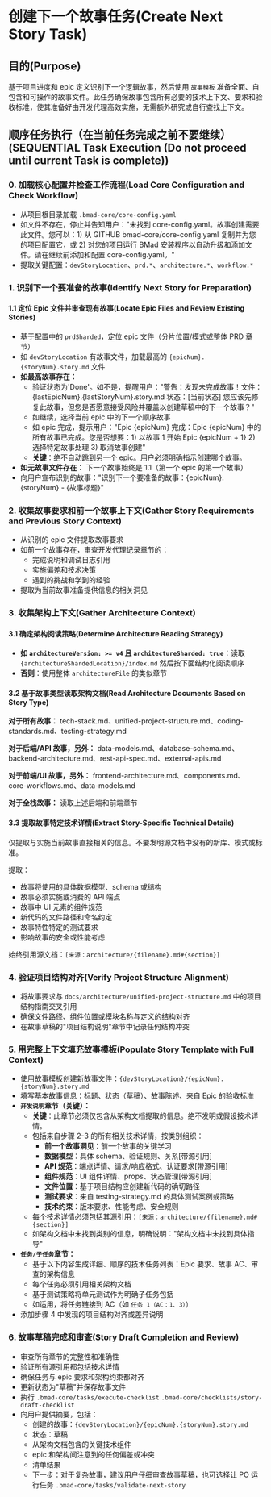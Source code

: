 # 创建下一个故事任务(Create Next Story Task)

## 目的(Purpose)

基于项目进度和 epic 定义识别下一个逻辑故事，然后使用 `故事模板` 准备全面、自包含和可操作的故事文件。此任务确保故事包含所有必要的技术上下文、要求和验收标准，使其准备好由开发代理高效实施，无需额外研究或自行查找上下文。

## 顺序任务执行（在当前任务完成之前不要继续）(SEQUENTIAL Task Execution (Do not proceed until current Task is complete))

### 0. 加载核心配置并检查工作流程(Load Core Configuration and Check Workflow)

- 从项目根目录加载 `.bmad-core/core-config.yaml`
- 如文件不存在，停止并告知用户："未找到 core-config.yaml。故事创建需要此文件。您可以：1) 从 GITHUB bmad-core/core-config.yaml 复制并为您的项目配置它，或 2) 对您的项目运行 BMad 安装程序以自动升级和添加文件。请在继续前添加和配置 core-config.yaml。"
- 提取关键配置：`devStoryLocation`、`prd.*`、`architecture.*`、`workflow.*`

### 1. 识别下一个要准备的故事(Identify Next Story for Preparation)

#### 1.1 定位 Epic 文件并审查现有故事(Locate Epic Files and Review Existing Stories)

- 基于配置中的 `prdSharded`，定位 epic 文件（分片位置/模式或整体 PRD 章节）
- 如 `devStoryLocation` 有故事文件，加载最高的 `{epicNum}.{storyNum}.story.md` 文件
- **如最高故事存在：**
    - 验证状态为'Done'。如不是，提醒用户："警告：发现未完成故事！文件：{lastEpicNum}.{lastStoryNum}.story.md 状态：[当前状态] 您应该先修复此故事，但您是否愿意接受风险并覆盖以创建草稿中的下一个故事？"
    - 如继续，选择当前 epic 中的下一个顺序故事
    - 如 epic 完成，提示用户："Epic {epicNum} 完成：Epic {epicNum} 中的所有故事已完成。您是否想要：1) 以故事 1 开始 Epic {epicNum + 1} 2) 选择特定故事处理 3) 取消故事创建"
    - **关键**：绝不自动跳到另一个 epic。用户必须明确指示创建哪个故事。
- **如无故事文件存在：** 下一个故事始终是 1.1（第一个 epic 的第一个故事）
- 向用户宣布识别的故事："识别下一个要准备的故事：{epicNum}.{storyNum} - {故事标题}"

### 2. 收集故事要求和前一个故事上下文(Gather Story Requirements and Previous Story Context)

- 从识别的 epic 文件提取故事要求
- 如前一个故事存在，审查开发代理记录章节的：
    - 完成说明和调试日志引用
    - 实施偏差和技术决策
    - 遇到的挑战和学到的经验
- 提取为当前故事准备提供信息的相关洞见

### 3. 收集架构上下文(Gather Architecture Context)

#### 3.1 确定架构阅读策略(Determine Architecture Reading Strategy)

- **如 `architectureVersion: >= v4` 且 `architectureSharded: true`**：读取 `{architectureShardedLocation}/index.md` 然后按下面结构化阅读顺序
- **否则**：使用整体 `architectureFile` 的类似章节

#### 3.2 基于故事类型读取架构文档(Read Architecture Documents Based on Story Type)

**对于所有故事：** tech-stack.md、unified-project-structure.md、coding-standards.md、testing-strategy.md

**对于后端/API 故事，另外：** data-models.md、database-schema.md、backend-architecture.md、rest-api-spec.md、external-apis.md

**对于前端/UI 故事，另外：** frontend-architecture.md、components.md、core-workflows.md、data-models.md

**对于全栈故事：** 读取上述后端和前端章节

#### 3.3 提取故事特定技术详情(Extract Story-Specific Technical Details)

仅提取与实施当前故事直接相关的信息。不要发明源文档中没有的新库、模式或标准。

提取：

- 故事将使用的具体数据模型、schema 或结构
- 故事必须实施或消费的 API 端点
- 故事中 UI 元素的组件规范
- 新代码的文件路径和命名约定
- 故事特性特定的测试要求
- 影响故事的安全或性能考虑

始终引用源文档：`[来源：architecture/{filename}.md#{section}]`

### 4. 验证项目结构对齐(Verify Project Structure Alignment)

- 将故事要求与 `docs/architecture/unified-project-structure.md` 中的项目结构指南交叉引用
- 确保文件路径、组件位置或模块名称与定义的结构对齐
- 在故事草稿的"项目结构说明"章节中记录任何结构冲突

### 5. 用完整上下文填充故事模板(Populate Story Template with Full Context)

- 使用故事模板创建新故事文件：`{devStoryLocation}/{epicNum}.{storyNum}.story.md`
- 填写基本故事信息：标题、状态（草稿）、故事陈述、来自 Epic 的验收标准
- **`开发说明`章节（关键）：**
    - **关键**：此章节必须仅包含从架构文档提取的信息。绝不发明或假设技术详情。
    - 包括来自步骤 2-3 的所有相关技术详情，按类别组织：
        - **前一个故事洞见**：前一个故事的关键学习
        - **数据模型**：具体 schema、验证规则、关系[带源引用]
        - **API 规范**：端点详情、请求/响应格式、认证要求[带源引用]
        - **组件规范**：UI 组件详情、props、状态管理[带源引用]
        - **文件位置**：基于项目结构应创建新代码的确切路径
        - **测试要求**：来自 testing-strategy.md 的具体测试案例或策略
        - **技术约束**：版本要求、性能考虑、安全规则
    - 每个技术详情必须包括其源引用：`[来源：architecture/{filename}.md#{section}]`
    - 如架构文档中未找到类别的信息，明确说明："架构文档中未找到具体指导"
- **`任务/子任务`章节：**
    - 基于以下内容生成详细、顺序的技术任务列表：Epic 要求、故事 AC、审查的架构信息
    - 每个任务必须引用相关架构文档
    - 基于测试策略将单元测试作为明确子任务包括
    - 如适用，将任务链接到 AC（如 `任务 1（AC：1、3）`）
- 添加步骤 4 中发现的项目结构对齐或差异说明

### 6. 故事草稿完成和审查(Story Draft Completion and Review)

- 审查所有章节的完整性和准确性
- 验证所有源引用都包括技术详情
- 确保任务与 epic 要求和架构约束都对齐
- 更新状态为"草稿"并保存故事文件
- 执行 `.bmad-core/tasks/execute-checklist` `.bmad-core/checklists/story-draft-checklist`
- 向用户提供摘要，包括：
    - 创建的故事：`{devStoryLocation}/{epicNum}.{storyNum}.story.md`
    - 状态：草稿
    - 从架构文档包含的关键技术组件
    - epic 和架构间注意到的任何偏差或冲突
    - 清单结果
    - 下一步：对于复杂故事，建议用户仔细审查故事草稿，也可选择让 PO 运行任务 `.bmad-core/tasks/validate-next-story`
